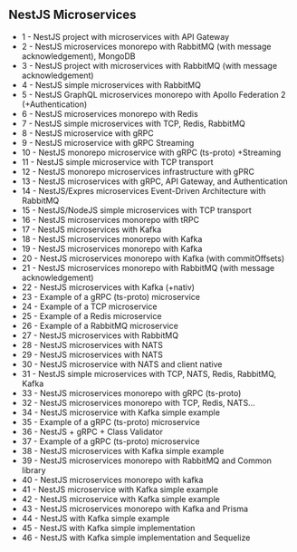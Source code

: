 ## NestJS Microservices

- 1 - NestJS project with microservices with API Gateway
- 2 - NestJS microservices monorepo with RabbitMQ (with message acknowledgement), MongoDB
- 3 - NestJS project with microservices with RabbitMQ (with message acknowledgement)
- 4 - NestJS simple microservices with RabbitMQ
- 5 - NestJS GraphQL microservices monorepo with Apollo Federation 2 (+Authentication)
- 6 - NestJS microservices monorepo with Redis
- 7 - NestJS simple microservices with TCP, Redis, RabbitMQ
- 8 - NestJS microservice with gRPC
- 9 - NestJS microservice with gRPC Streaming
- 10 - NestJS monorepo microservice with gRPC (ts-proto) +Streaming
- 11 - NestJS simple microservice with TCP transport
- 12 - NestJS monorepo microservices infrastructure with gPRC
- 13 - NestJS microservices with gRPC, API Gateway, and Authentication
- 14 - NestJS/Expres microservices Event-Driven Architecture with RabbitMQ
- 15 - NestJS/NodeJS simple microservices with TCP transport
- 16 - NestJS microservices monorepo with tRPC
- 17 - NestJS microservices with Kafka
- 18 - NestJS microservices monorepo with Kafka
- 19 - NestJS microservices monorepo with Kafka
- 20 - NestJS microservices monorepo with Kafka (with commitOffsets)
- 21 - NestJS microservices monorepo with RabbitMQ (with message acknowledgement)
- 22 - NestJS microservices with Kafka (+nativ)
- 23 - Example of a gRPC (ts-proto) microservice
- 24 - Example of a TCP microservice
- 25 - Example of a Redis microservice
- 26 - Example of a RabbitMQ microservice
- 27 - NestJS microservices with RabbitMQ
- 28 - NestJS microservices with NATS
- 29 - NestJS microservices with NATS
- 30 - NestJS microservice with NATS and client native
- 31 - NestJS simple microservices with TCP, NATS, Redis, RabbitMQ, Kafka
- 33 - NestJS microservices monorepo with gRPC (ts-proto)
- 32 - NestJS microservices monorepo with TCP, Redis, NATS...
- 34 - NestJS microservice with Kafka simple example
- 35 - Example of a gRPC (ts-proto) microservice
- 36 - NestJS + gRPC + Class Validator
- 37 - Example of a gRPC (ts-proto) microservice
- 38 - NestJS microservices with Kafka simple example
- 39 - NestJS microservices monorepo with RabbitMQ and Common library
- 40 - NestJS microservices monorepo with kafka
- 41 - NestJS microservice with Kafka simple example
- 42 - NestJS microservice with Kafka simple example
- 43 - NestJS microservices monorepo with Kafka and Prisma
- 44 - NestJS with Kafka simple example
- 45 - NestJS with Kafka simple implementation
- 46 - NestJS with Kafka simple implementation and Sequelize
